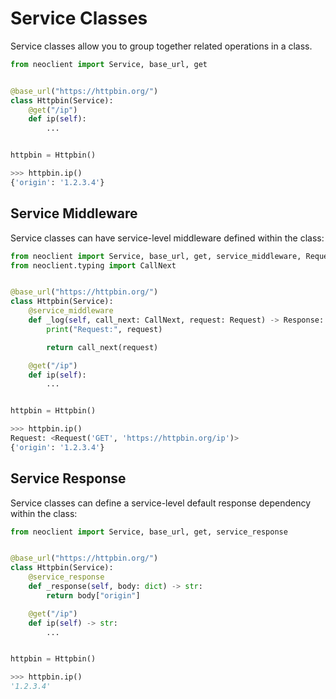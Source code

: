 # Service Classes
Service classes allow you to group together related operations in a class.
```python
from neoclient import Service, base_url, get


@base_url("https://httpbin.org/")
class Httpbin(Service):
    @get("/ip")
    def ip(self):
        ...


httpbin = Httpbin()
```
```python
>>> httpbin.ip()
{'origin': '1.2.3.4'}
```

## Service Middleware
Service classes can have service-level middleware defined within the class:
```python
from neoclient import Service, base_url, get, service_middleware, Request, Response
from neoclient.typing import CallNext


@base_url("https://httpbin.org/")
class Httpbin(Service):
    @service_middleware
    def _log(self, call_next: CallNext, request: Request) -> Response:
        print("Request:", request)

        return call_next(request)

    @get("/ip")
    def ip(self):
        ...


httpbin = Httpbin()
```
```python
>>> httpbin.ip()
Request: <Request('GET', 'https://httpbin.org/ip')>
{'origin': '1.2.3.4'}
```

## Service Response
Service classes can define a service-level default response dependency within
the class:
```python
from neoclient import Service, base_url, get, service_response


@base_url("https://httpbin.org/")
class Httpbin(Service):
    @service_response
    def _response(self, body: dict) -> str:
        return body["origin"]

    @get("/ip")
    def ip(self) -> str:
        ...


httpbin = Httpbin()
```
```python
>>> httpbin.ip()
'1.2.3.4'
```